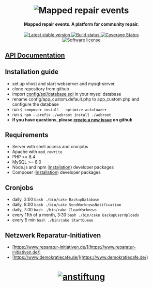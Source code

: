 <h1 align="center">
  <img src="https://raw.githubusercontent.com/anstiftung/mapped-repair-events/main/webroot/img/core/logo.jpg" alt="Mapped repair events" />
</h1>

<h4 align="center">Mapped repair events. A platform for community repair.</h4>

<p align="center">
  <a href="https://github.com/anstiftung/mapped-repair-events/releases">
    <img src="https://img.shields.io/github/v/release/anstiftung/mapped-repair-events?label=stable&style=for-the-badge" alt="Latest stable version">
  </a>
    <a href="https://github.com/anstiftung/mapped-repair-events/actions">
        <img src="https://img.shields.io/github/actions/workflow/status/anstiftung/mapped-repair-events/ci.yml?branch=main&style=for-the-badge"
            alt="Build status">
  </a>
  <a href="https://codecov.io/gh/anstiftung/mapped-repair-events" target="_blank">
      <img alt="Coverage Status" src="https://img.shields.io/codecov/c/github/anstiftung/mapped-repair-events?style=for-the-badge">
  </a>
      <a href="LICENSE">
    <img src="https://img.shields.io/github/license/anstiftung/mapped-repair-events?style=for-the-badge"
         alt="Software license">
  </a>
</p>

## [API Documentation](https://anstiftung.github.io/mapped-repair-events-api-docs/)

## Installation guide

* set up vhost and start webserver and mysql-server
* clone repository from github
* import [config/sql/database.sql](https://raw.githubusercontent.com/anstiftung/mapped-repair-events/main/config/sql/init/database.sql) in your mysql database
* rename config/app\_custom.default.php to app\_custom.php and configure the database
* run `$ composer install --optimize-autoloader`
* run `$ npm --prefix ./webroot install ./webroot`
* **If you have questions, please [create a new issue](https://github.com/anstiftung/mapped-repair-events/issues/new) on github**

## Requirements
* Server with shell access and cronjobs
* Apache with `mod_rewrite`
* PHP >= 8.4
* MySQL >= 8.0
* Node.js and npm ([installation](https://www.npmjs.com/get-npm)) developer packages
* Composer ([installation](https://getcomposer.org/download/)) developer packages

## Cronjobs
* daily, 3:00 `bash ./bin/cake BackupDatabase`
* daily, 8:00 `bash ./bin/cake SendWorknewsNotification`
* daily, 7:00 `bash ./bin/cake CleanWorknews`
* every 11th of a month, 3:30 `bash ./bin/cake BackupUserUploads`
* every 5 min `bash ./bin/cake StartQueue`

## Netzwerk Reparatur-Initiativen
* [https://www.reparatur-initiativen.de/](https://www.reparatur-initiativen.de/)
* [https://www.demokratiecafe.de/](https://www.demokratiecafe.de/)

<h1 align="center">
  <a href="https://www.anstiftung.de">
    <img src="https://anstiftung.de/images/anstiftung-logo.svg" alt="anstiftung" />
  </a>
</h1>
